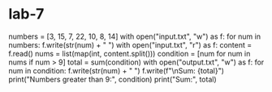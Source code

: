 # lab-7
numbers = [3, 15, 7, 22, 10, 8, 14]
with open("input.txt", "w") as f:
    for num in numbers:
        f.write(str(num) + " ")
with open("input.txt", "r") as f:
    content = f.read()
nums = list(map(int, content.split()))
condition = [num for num in nums if num > 9]
total = sum(condition)
with open("output.txt", "w") as f:
    for num in condition:
        f.write(str(num) + " ")
    f.write(f"\nSum: {total}")
print("Numbers greater than 9:", condition)
print("Sum:", total)
